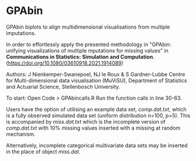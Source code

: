 # GPAbin
GPAbin biplots to align multidimensional visualisations from multiple imputations.

In order to effortlessly apply the presented methodology in "GPAbin: unifying visualizations of multiple mputations for missing values" in **Communications in Statistics: Simulation and Computation**. (https://doi.org/10.1080/03610918.2021.1914089)

Authors: J Nienkemper-Swanepoel, NJ le Roux & S Gardner-Lubbe
Centre for Multi-dimensional data visualisation (MuViSU), Department of Statistics and Actuarial Science, Stellenbosch University.

To start:
Open Code > GPAbincalls.R
Run the function calls in line 30-63.

Users have the option of utilising an example data set, *comp.dat.txt*, which is a fully observed simulated data set (uniform distribution n=100, p=5). This is accompanied by *miss.dat.txt* which is the incomplete version of *comp.dat.txt* with 10% missing values inserted with a missing at random mechanism.

Alternatively, incomplete categorical multivariate data sets may be inserted in the place of object *miss.dat*.
